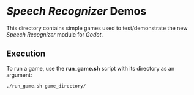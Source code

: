 # *Speech Recognizer* Demos

This directory contains simple games used to test/demonstrate the new *Speech
Recognizer* module for *Godot*.

## Execution

To run a game, use the **run_game.sh** script with its directory as an argument:

    ./run_game.sh game_directory/
